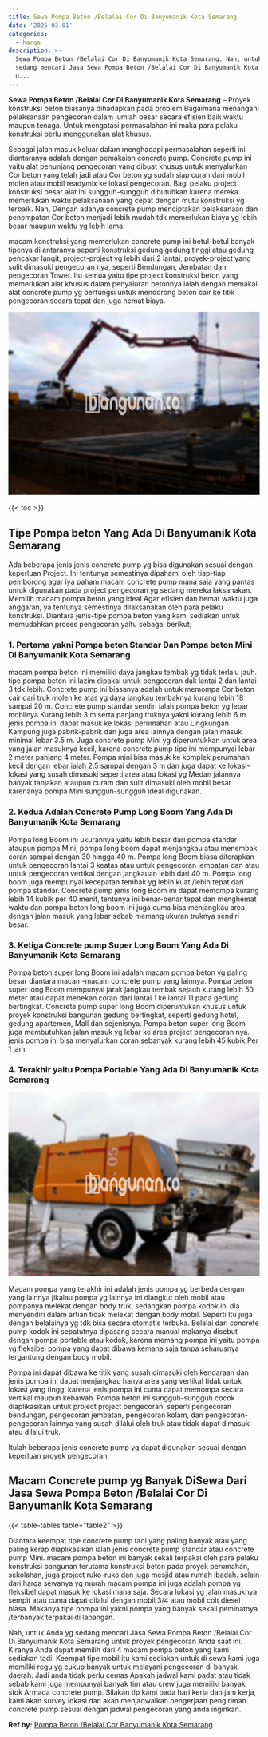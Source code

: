 ```yaml
---
title: Sewa Pompa Beton /Belalai Cor Di Banyumanik Kota Semarang
date: '2025-03-01'
categories:
  - harga
description: >-
  Sewa Pompa Beton /Belalai Cor Di Banyumanik Kota Semarang. Nah, untuk Anda yg
  sedang mencari Jasa Sewa Pompa Beton /Belalai Cor Di Banyumanik Kota Semarang
  u...
---
```


**Sewa Pompa Beton /Belalai Cor Di Banyumanik Kota Semarang** – Proyek konstruksi beton biasanya dihadapkan pada problem Bagaimana menangani pelaksanaan pengecoran dalam jumlah besar secara efisien baik waktu maupun tenaga. Untuk mengatasi permasalahan ini maka para pelaku konstruksi perlu menggunakan alat khusus.

Sebagai jalan masuk keluar dalam menghadapi permasalahan seperti ini diantaranya adalah dengan pemakaian concrete pump. Concrete pump ini yaitu alat penunjang pengecoran yang dibuat khusus untuk menyalurkan Cor beton yang telah jadi atau Cor beton yg sudah siap curah dari mobil molen atau mobil readymix ke lokasi pengecoran. Bagi pelaku project konstruksi besar alat ini sungguh-sungguh dibutuhkan karena mereka memerlukan waktu pelaksanaan yang cepat dengan mutu konstruksi yg terbaik. Nah, Dengan adanya concrete pump menciptakan pelaksanaan dan penempatan Cor beton menjadi lebih mudah tdk memerlukan biaya yg lebih besar maupun waktu yg lebih lama.

macam konstruksi yang memerlukan concrete pump ini betul-betul banyak tipenya di antaranya seperti konstruksi gedung gedung tinggi atau gedung pencakar langit, project-project yg lebih dari 2 lantai, proyek-project yang sulit dimasuki pengecoran nya, seperti Bendungan, Jembatan dan pengecoran Tower. Itu semua yaitu tipe project konstruksi beton yang memerlukan alat khusus dalam penyaluran betonnya ialah dengan memakai alat concrete pump yg berfungsi untuk mendorong beton cair ke titik pengecoran secara tepat dan juga hemat biaya.

![Sewa Pompa Beton /Belalai Cor Di Banyumanik Kota Semarang](/images/sewa-concrete-pump-28.png)

{{< toc >}}

## Tipe Pompa beton Yang Ada Di Banyumanik Kota Semarang

Ada beberapa jenis jenis concrete pump yg bisa digunakan sesuai dengan keperluan Project. Ini tentunya semestinya dipahami oleh tiap-tiap pemborong agar iya paham macam concrete pump mana saja yang pantas untuk digunakan pada project pengecoran yg sedang mereka laksanakan. Memilih macam pompa beton yang ideal Agar efisien dan hemat waktu juga anggaran, ya tentunya semestinya dilaksanakan oleh para pelaku konstruksi. Diantara jenis-tipe pompa beton yang kami sediakan untuk memudahkan proses pengecoran yaitu sebagai berikut;

### 1\. Pertama yakni Pompa beton Standar Dan Pompa beton Mini Di Banyumanik Kota Semarang

macam pompa beton ini memiliki daya jangkau tembak yg tidak terlalu jauh. tipe pompa beton ini lazim dipakai untuk pengecoran dak lantai 2 dan lantai 3 tdk lebih. Concrete pump ini biasanya adalah untuk memompa Cor beton cair dari truk molen ke atas yg daya jangkau tembaknya kurang lebih 18 sampai 20 m. Concrete pump standar sendiri ialah pompa beton yg lebar mobilnya Kurang lebih 3 m serta panjang truknya yakni kurang lebih 6 m jenis pompa ini dapat masuk ke lokasi perumahan atau Lingkungan Kampung juga pabrik-pabrik dan juga area lainnya dengan jalan masuk minimal lebar 3.5 m. Juga concrete pump Mini yg diperuntukkan untuk area yang jalan masuknya kecil, karena concrete pump tipe ini mempunyai lebar 2 meter panjang 4 meter. Pompa mini bisa masuk ke komplek perumahan kecil dengan lebar ialah 2.5 sampai dengan 3 m dan juga dapat ke lokasi-lokasi yang susah dimasuki seperti area atau lokasi yg Medan jalannya banyak tanjakan ataupun curam dan sulit dimasuki oleh mobil besar karenanya pompa Mini sungguh-sungguh ideal digunakan.

### 2\. Kedua Adalah Concrete Pump Long Boom Yang Ada Di Banyumanik Kota Semarang

Pompa long Boom ini ukurannya yaitu lebih besar dari pompa standar ataupun pompa Mini, pompa long boom dapat menjangkau atau menembak coran sampai dengan 30 hingga 40 m. Pompa long Boom biasa diterapkan untuk pengecoran lantai 3 keatas atau untuk pengecoran jembatan dan atau untuk pengecoran vertikal dengan jangkauan lebih dari 40 m. Pompa long boom juga mempunyai kecepatan tembak yg lebih kuat /lebih tepat dari pompa standar. Concrete pump jenis long Boom ini dapat memompa kurang lebih 14 kubik per 40 menit, tentunya ini benar-benar tepat dan menghemat waktu dan pompa beton long boom ini juga cuma bisa menjangkau area dengan jalan masuk yang lebar sebab memang ukuran truknya sendiri besar.

### 3\. Ketiga Concrete pump Super Long Boom Yang Ada Di Banyumanik Kota Semarang

Pompa beton super long Boom ini adalah macam pompa beton yg paling besar diantara macam-macam concrete pump yang lainnya. Pompa beton super long Boom mempunyai jarak jangkau tembak sejauh kurang lebih 50 meter atau dapat menekan coran dari lantai 1 ke lantai 11 pada gedung bertingkat. Concrete pump super long Boom diperuntukan khusus untuk proyek konstruksi bangunan gedung bertingkat, seperti gedung hotel, gedung apartemen, Mall dan sejenisnya. Pompa beton super long Boom juga membutuhkan jalan masuk yg lebar ke area project pengecoran nya. jenis pompa ini bisa menyalurkan coran sebanyak kurang lebih 45 kubik Per 1 jam.

### 4\. Terakhir yaitu Pompa Portable Yang Ada Di Banyumanik Kota Semarang

![Sewa Pompa Beton /Belalai Cor Di Banyumanik Kota Semarang](/images/sewa-concrete-pump-22.png)

Macam pompa yang terakhir ini adalah jenis pompa yg berbeda dengan yang lainnya jikalau pompa yg lainnya ini diangkut oleh mobil atau pompanya melekat dengan body truk, sedangkan pompa kodok ini dia menyendiri dalam artian tidak melekat dengan body mobil. Seperti Itu juga dengan belalainya yg tdk bisa secara otomatis terbuka. Belalai dari concrete pump kodok ini sepatutnya dipasang secara manual makanya disebut dengan pompa portable atau kodok, karena memang pompa ini yaitu pompa yg fleksibel pompa yang dapat dibawa kemana saja tanpa seharusnya tergantung dengan body mobil.

Pompa ini dapat dibawa ke titik yang susah dimasuki oleh kendaraan dan jenis pompa ini dapat menjangkau hanya area yang vertikal tidak untuk lokasi yang tinggi karena jenis pompa ini cuma dapat memompa secara vertikal maupun kebawah. Pompa beton ini sungguh-sungguh cocok diaplikasikan untuk project project pengecoran; seperti pengecoran bendungan, pengecoran jembatan, pengecoran kolam, dan pengecoran-pengecoran lainnya yang susah dilalui oleh truk atau tidak dapat dimasuki atau dilalui truk.

Itulah beberapa jenis concrete pump yg dapat digunakan sesuai dengan keperluan proyek pengecoran.

## Macam Concrete pump yg Banyak DiSewa Dari Jasa Sewa Pompa Beton /Belalai Cor Di Banyumanik Kota Semarang

{{< table-tables table="table2" >}}

Diantara keempat tipe concrete pump tadi yang paling banyak atau yang paling kerap diaplikasikan ialah jenis concrete pump standar atau concrete pump Mini. macam pompa beton ini banyak sekali terpakai oleh para pelaku konstruksi bangunan terutama konstruksi beton pada proyek perumahan, sekolahan, juga project ruko-ruko dan juga mesjid atau rumah ibadah. selain dari harga sewanya yg murah macam pompa ini juga adalah pompa yg fleksibel dapat masuk ke lokasi mana saja. Secara lokasi yg jalan masuknya sempit atau cuma dapat dilalui dengan mobil 3/4 atau mobil colt diesel biasa. Makanya tipe pompa ini yakni pompa yang banyak sekali peminatnya /terbanyak terpakai di lapangan.

Nah, untuk Anda yg sedang mencari Jasa Sewa Pompa Beton /Belalai Cor Di Banyumanik Kota Semarang untuk proyek pengecoran Anda saat ini. Kiranya Anda dapat memilih dari 4 macam pompa beton yang kami sediakan tadi. Keempat tipe mobil itu kami sediakan untuk di sewa kami juga memiliki regu yg cukup banyak untuk melayani pengecoran di banyak daerah. Jadi anda tidak perlu cemas Apakah jadwal kami padat atau tidak sebab kami juga mempunyai banyak tim atau crew juga memiliki banyak stok Armada concrete pump. Silakan tlp kami pada hari kerja dan jam kerja, kami akan survey lokasi dan akan menjadwalkan pengerjaan pengiriman concrete pump sesuai dengan jadwal pengecoran yang anda inginkan.

**Ref by:** [Pompa Beton /Belalai Cor Banyumanik Kota Semarang](https://id.wikipedia.org/wiki/Pompa)
